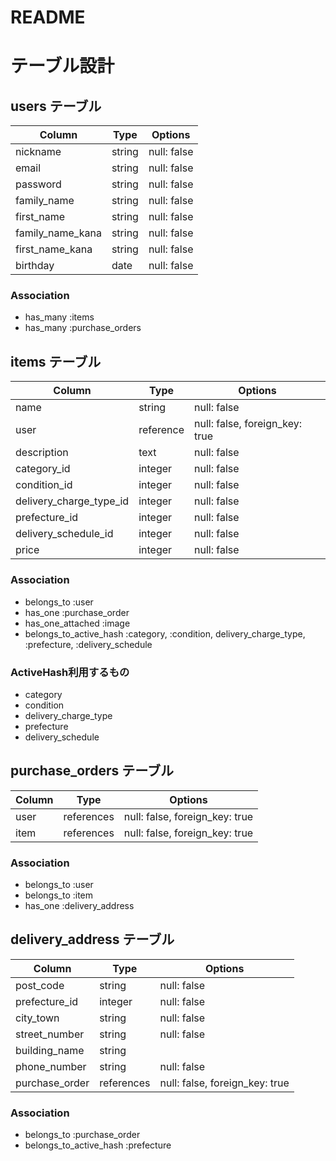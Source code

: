 # README

# テーブル設計

## users テーブル

| Column   | Type   | Options     |
| -------- | ------ | ----------- |
| nickname | string | null: false |
| email    | string | null: false |
| password | string | null: false |
| family_name | string | null: false |
| first_name | string | null: false |
| family_name_kana | string | null: false |
| first_name_kana | string | null: false |
| birthday | date | null: false |

### Association

- has_many :items
- has_many :purchase_orders

## items テーブル

| Column | Type   | Options     |
| ------ | ------ | ----------- |
| name | string | null: false |
| user | reference | null: false, foreign_key: true |
| description | text | null: false |
| category_id | integer | null: false |
| condition_id | integer | null: false |
| delivery_charge_type_id | integer | null: false |
| prefecture_id | integer | null: false |
| delivery_schedule_id | integer | null: false |
| price | integer | null: false |

### Association

- belongs_to :user
- has_one :purchase_order
- has_one_attached :image
- belongs_to_active_hash :category, :condition, delivery_charge_type, :prefecture, :delivery_schedule

### ActiveHash利用するもの
- category
- condition
- delivery_charge_type
- prefecture
- delivery_schedule


## purchase_orders テーブル

| Column | Type | Options |
| ------ | ---- | ------- |
| user | references | null: false, foreign_key: true |
| item | references | null: false, foreign_key: true |

### Association

- belongs_to :user
- belongs_to :item
- has_one :delivery_address

## delivery_address テーブル

| Column | Type | Options |
| ------ | ---- | ------- |
| post_code | string | null: false |
| prefecture_id | integer | null: false |
| city_town | string | null: false |
| street_number | string | null: false |
| building_name | string | |
| phone_number | string | null: false |
| purchase_order | references | null: false, foreign_key: true |

### Association

- belongs_to :purchase_order
- belongs_to_active_hash :prefecture


